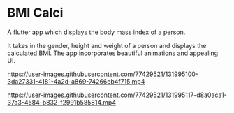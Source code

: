 # BMI Calci
A flutter app which displays the body mass index of a person.

It takes in the gender, height and weight of a person and displays the calculated BMI. The app incorporates beautiful animations and appealing UI.





https://user-images.githubusercontent.com/77429521/131995100-3da27331-4181-4a2d-a869-74266eb4f715.mp4



https://user-images.githubusercontent.com/77429521/131995117-d8a0aca1-37a3-4584-b832-f2991b585814.mp4






